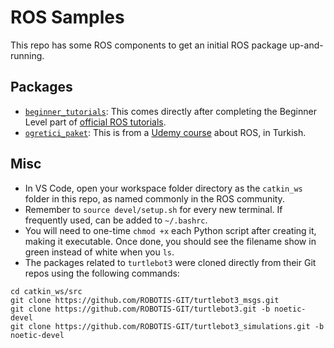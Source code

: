 # ROS Samples

This repo has some ROS components to get an initial ROS package up-and-running.


## Packages
- [`beginner_tutorials`](/src/beginner_tutorials): This comes directly after completing the Beginner Level part of [official ROS tutorials](http://wiki.ros.org/ROS/Tutorials). 
- [`ogretici_paket`](/src/ogretici_paket): This is from a [Udemy course](https://www.udemy.com/course/temelden-gelismise-python-ile-uygulamali-ros-egitimi/) about ROS, in Turkish.


## Misc
- In VS Code, open your workspace folder directory as the `catkin_ws` folder in this repo, as named commonly in the ROS community. 
- Remember to `source devel/setup.sh` for every new terminal. If frequently used, can be added to `~/.bashrc`.
- You will need to one-time `chmod +x` each Python script after creating it, making it executable. Once done, you should see the filename show in green instead of white when you `ls`.
- The packages related to `turtlebot3` were cloned directly from their Git repos using the following commands:
```
cd catkin_ws/src
git clone https://github.com/ROBOTIS-GIT/turtlebot3_msgs.git
git clone https://github.com/ROBOTIS-GIT/turtlebot3.git -b noetic-devel
git clone https://github.com/ROBOTIS-GIT/turtlebot3_simulations.git -b noetic-devel
```